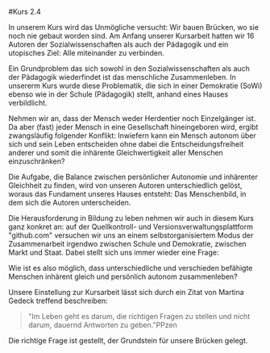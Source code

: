 #Kurs 2.4

In unserem Kurs wird das Unmögliche versucht:
Wir bauen Brücken, wo sie noch nie gebaut worden sind.
Am Anfang unserer Kursarbeit hatten wir 16 Autoren der Sozialwissenschaften als auch der Pädagogik und ein utopisches Ziel: Alle miteinander zu verbinden.

Ein Grundproblem das sich sowohl in den Sozialwissenschaften als auch der Pädagogik wiederfindet ist das menschliche Zusammenleben.
In unsererm Kurs wurde diese Problematik, die sich in einer Demokratie (SoWi) ebenso wie in der Schule (Pädagogik) stellt, anhand eines Hauses verbildlicht.

Nehmen wir an, dass der Mensch weder Herdentier noch Einzelgänger ist.
Da aber (fast) jeder Mensch in eine Gesellschaft hineingeboren wird, ergibt zwangsläufig folgender Konflikt:
Inwiefern kann ein Mensch autonom über sich und sein Leben entscheiden ohne dabei die Entscheidungsfreiheit anderer und somit die inhärente Gleichwertigkeit aller Menschen einzuschränken?

Die Aufgabe, die Balance zwischen persönlicher Autonomie und inhärenter Gleichheit zu finden, wird von unseren Autoren unterschiedlich gelöst, woraus das Fundament unseres Hauses entsteht: Das Menschenbild, in dem sich die Autoren unterscheiden.

Die Herausforderung in Bildung zu leben nehmen wir auch in diesem Kurs ganz konkret an:
auf der Quellkontroll- und Versionsverwaltungsplattform "github.com" versuchen wir uns an einem selbstorganisiertem Modus der Zusammenarbeit irgendwo zwischen Schule und Demokratie, zwischen Markt und Staat.
Dabei stellt sich uns immer wieder eine Frage:

Wie ist es also möglich, dass unterschiedliche und verschieden befähigte Menschen inhärent gleich und persönlich autonom zusammenleben?

Unsere Einstellung zur Kursarbeit lässt sich durch ein Zitat von Martina Gedeck treffend beschreiben:

>"Im Leben geht es darum, die richtigen Fragen zu stellen und nicht darum, dauernd Antworten zu geben."PPzen

Die richtige Frage ist gestellt, der Grundstein für unsere Brücken gelegt.

